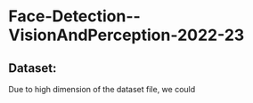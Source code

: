 # Face-Detection--VisionAndPerception-2022-23

## Dataset:
Due to high dimension of the dataset file, we could
